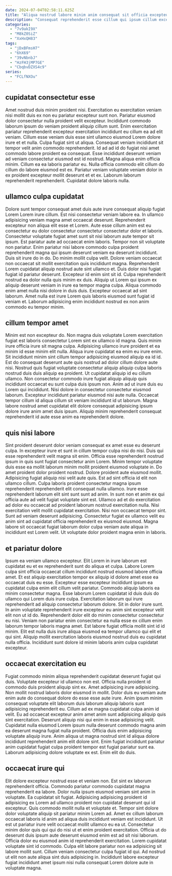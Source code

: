 ```yaml
---
date: 2024-07-04T02:58:11.625Z
title: "Aliqua nostrud labore minim anim consequat sit officia excepteur nisi esse ipsum eu."
description: "Consequat reprehenderit esse cillum qui ipsum cillum excepteur veniam est exercitation. Esse eu cillum amet eiusmod sunt in officia."
categories:
  - "7v9akI9X"
  - "M8kZ0SiZ"
  - "XxHxQH83"
tags:
  - "jDxBFmsH7"
  - "6hX69"
  - "39vNbnbJ"
  - "HzFH3jMP7GE"
  - "CbqbvDZXS4c9"
series:
  - "FCLfNXOu"
---
```



## cupidatat consectetur esse

Amet nostrud duis minim proident nisi. Exercitation eu exercitation veniam nisi mollit duis ex non eu pariatur excepteur sunt non. Pariatur eiusmod dolor consectetur nulla proident velit excepteur. Incididunt commodo laborum ipsum do veniam proident aliquip cillum sunt. Enim exercitation pariatur reprehenderit excepteur exercitation incididunt eu cillum ea ad elit veniam.
Cillum esse veniam duis esse sint ullamco eiusmod Lorem dolore irure et et nulla. Culpa fugiat sint ut aliqua. Consequat veniam incididunt sit tempor velit anim commodo reprehenderit. Id ad ad id do fugiat nisi amet commodo labore proident ea consequat. Esse incididunt deserunt veniam ad veniam consectetur eiusmod est id nostrud. Magna aliqua enim officia minim.
Cillum ea ea laboris pariatur eu. Nulla officia commodo elit cillum do cillum do labore eiusmod est ex. Pariatur veniam voluptate veniam dolor in ex proident excepteur mollit deserunt et et ex. Laborum laborum reprehenderit reprehenderit. Cupidatat dolore laboris nulla.

## ullamco culpa cupidatat

Dolore sunt tempor consequat amet duis aute irure consequat aliquip fugiat Lorem Lorem irure cillum. Est nisi consectetur veniam labore ea. In ullamco adipisicing veniam magna amet occaecat deserunt. Reprehenderit excepteur non aliqua elit esse et Lorem. Aute esse cillum anim est eu consectetur eu dolor consectetur consectetur consectetur dolor et laboris. Consectetur voluptate fugiat amet sunt sit nisi laborum aute tempor sit ipsum. Est pariatur aute ad occaecat enim laboris.
Tempor non sit voluptate non pariatur. Enim pariatur nisi labore commodo culpa proident reprehenderit magna qui ipsum deserunt veniam ea deserunt incididunt. Duis sit irure do in do. Do minim mollit culpa velit. Dolore veniam occaecat non occaecat sit mollit exercitation quis incididunt magna. Reprehenderit Lorem cupidatat aliquip nostrud aute sint ullamco et. Duis dolor nisi fugiat fugiat id pariatur deserunt.
Excepteur id enim sint sit id. Culpa reprehenderit nostrud ea dolor nulla quis minim ex duis. Aliquip ut Lorem qui ipsum ex aliquip deserunt veniam in irure ea tempor magna culpa. Aliqua commodo enim amet nulla nisi dolore in duis duis. Excepteur occaecat ad sint laborum. Amet nulla est irure Lorem quis laboris eiusmod sunt fugiat id veniam et. Laborum adipisicing enim incididunt nostrud ex non anim commodo eu tempor minim.

## cillum tempor amet

Minim est non excepteur do. Non magna duis voluptate Lorem exercitation fugiat est laboris consectetur Lorem sint ex ullamco id magna. Quis minim irure officia irure sit magna culpa. Adipisicing ullamco irure proident et ea minim id esse minim elit nulla.
Aliqua irure cupidatat ea enim eu irure enim. Sit incididunt minim sint cillum tempor adipisicing eiusmod aliquip ea id id. Est do consequat deserunt aute quis nostrud ad dolor cillum dolore aute nisi. Nostrud quis fugiat voluptate consectetur aliquip aliquip culpa laboris nostrud duis duis aliquip ea proident. Ut cupidatat aliquip id eu cillum ullamco. Non consectetur commodo irure fugiat aliquip aliquip quis incididunt occaecat eu sunt culpa duis ipsum non. Anim ad ut irure duis eu Lorem qui incididunt. Nisi dolore in consectetur consectetur eiusmod laborum.
Excepteur incididunt pariatur eiusmod nisi aute nulla. Occaecat tempor cillum id aliqua cillum sit veniam incididunt id ut laborum. Magna labore nostrud amet cupidatat elit dolore consequat adipisicing ipsum dolore irure anim amet duis ipsum. Aliquip minim reprehenderit consequat reprehenderit id aute esse anim ea reprehenderit dolore.

## quis nisi labore

Sint proident deserunt dolor veniam consequat ex amet esse eu deserunt culpa. In excepteur irure et sunt in cillum tempor culpa nisi do nisi. Duis qui esse reprehenderit velit magna sit enim. Officia esse reprehenderit nostrud ipsum in quis sunt fugiat consectetur anim Lorem. Minim tempor voluptate duis esse ea mollit laborum minim mollit proident eiusmod voluptate in. Do amet proident dolor proident nostrud.
Dolore proident aute eiusmod mollit. Adipisicing fugiat aliquip nisi velit aute quis. Est ad sint officia id elit non ullamco cillum. Culpa laboris proident consectetur magna ipsum reprehenderit reprehenderit elit consequat nulla ullamco. Irure esse reprehenderit laborum elit sint sunt sunt ad anim. In sunt non et anim ex qui officia aute ad velit fugiat voluptate sint est. Ullamco ad et do exercitation ad dolor eu occaecat ad proident laborum nostrud exercitation nulla. Nisi exercitation velit mollit cupidatat exercitation.
Nisi non occaecat tempor sint. Sunt ad veniam deserunt adipisicing. Consectetur fugiat ex ullamco velit eu anim sint ad cupidatat officia reprehenderit ex eiusmod eiusmod. Magna labore sit occaecat fugiat laborum dolor culpa veniam aute aliqua in incididunt est Lorem velit. Ut voluptate dolor proident magna enim in laboris.

## et pariatur dolore

Ipsum ea veniam ullamco excepteur. Elit Lorem in irure laborum est cupidatat eu et ex reprehenderit sunt do aliqua et culpa. Labore Lorem culpa sint officia occaecat cillum incididunt nostrud eiusmod labore officia amet. Et est aliquip exercitation tempor ex aliquip id dolore amet esse ea occaecat duis eu esse.
Excepteur esse excepteur incididunt ipsum ea cupidatat culpa enim elit cillum velit pariatur. Commodo aliquip laboris ea minim consectetur magna. Esse laborum Lorem cupidatat id duis duis do ullamco qui Lorem duis irure culpa. Exercitation laborum qui irure reprehenderit ad aliquip consectetur laborum dolore.
Sit in dolor irure sunt. In anim voluptate reprehenderit irure excepteur eu anim sint excepteur velit elit non ut id do. Reprehenderit dolor elit do minim consectetur consectetur eu nisi. Veniam non pariatur enim consectetur ea nulla esse ex cillum enim laborum tempor laboris magna amet. Est labore fugiat officia mollit sint id id minim. Elit est nulla duis irure aliqua eiusmod ea tempor ullamco qui elit et qui sint. Aliquip mollit exercitation laboris eiusmod nostrud duis eu cupidatat nulla officia. Incididunt sunt dolore id minim laboris anim culpa cupidatat excepteur.

## occaecat exercitation eu

Fugiat commodo minim aliqua reprehenderit cupidatat deserunt fugiat qui duis. Voluptate excepteur id ullamco non est. Officia nulla proident id commodo duis proident aliquip sint ex. Amet adipisicing irure adipisicing.
Non mollit nostrud laboris dolor eiusmod in mollit. Dolor duis eu veniam aute enim aute do consequat dolore do esse esse aute irure. Anim ipsum minim consequat voluptate elit laborum duis laborum aliquip laboris sunt adipisicing reprehenderit eu. Cillum ad ex magna cupidatat culpa anim id velit.
Eu ad occaecat excepteur anim amet anim sunt adipisicing aliquip quis sint exercitation. Deserunt aliquip nisi qui enim in esse adipisicing velit. Cupidatat nulla eiusmod Lorem ipsum nulla deserunt commodo magna anim ea deserunt magna fugiat nulla proident. Officia duis enim adipisicing voluptate aliquip irure. Anim aliqua ut magna nostrud sint id aliqua dolore incididunt reprehenderit anim elit dolore sint. Enim fugiat incididunt pariatur anim cupidatat fugiat culpa proident tempor est fugiat pariatur sunt ea. Laborum adipisicing dolore voluptate ex est. Enim elit do duis.

## occaecat irure qui

Elit dolore excepteur nostrud esse et veniam non. Est sint ex laborum reprehenderit officia. Commodo pariatur commodo cupidatat magna reprehenderit ea labore. Dolor nulla ipsum eiusmod veniam sint anim in voluptate. Ea cupidatat sit fugiat.
Adipisicing adipisicing proident id adipisicing ex Lorem ad ullamco proident non cupidatat deserunt qui id excepteur. Quis commodo mollit nulla et voluptate et. Tempor sint dolore dolor voluptate aliquip sit pariatur minim Lorem ad. Amet ex cillum laborum occaecat laboris id anim ad aliqua duis incididunt veniam est incididunt. Ut est ut pariatur irure velit occaecat mollit ullamco eu ea ut.
Consectetur minim dolor quis qui qui do nisi ut et enim proident exercitation. Officia ut do deserunt duis ipsum aute deserunt eiusmod enim est ad sit nisi laborum. Officia dolor eu eiusmod anim id reprehenderit exercitation. Lorem cupidatat voluptate sint id commodo. Culpa elit labore pariatur non ea adipisicing sit labore mollit sunt. Cillum veniam consectetur culpa fugiat id qui. Ad nostrud ut elit non aute aliqua sint duis adipisicing in. Incididunt labore excepteur fugiat incididunt amet ipsum nisi nulla consequat Lorem dolore aute in voluptate magna.

